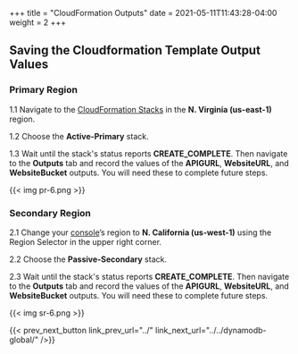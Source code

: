 +++
title = "CloudFormation Outputs"
date =  2021-05-11T11:43:28-04:00
weight = 2
+++

## Saving the Cloudformation Template Output Values

### Primary Region

1.1 Navigate to the [CloudFormation Stacks](https://console.aws.amazon.com/cloudformation/home?region=us-east-1#/stacks/) in the **N. Virginia (us-east-1)** region.

1.2  Choose the **Active-Primary** stack.

1.3 Wait until the stack's status reports **CREATE_COMPLETE**.  Then navigate to the **Outputs** tab and record the values of the **APIGURL**, **WebsiteURL**, and **WebsiteBucket** outputs.  You will need these to complete future steps.

{{< img pr-6.png >}}

### Secondary Region

2.1 Change your [console](https://us-west-1.console.aws.amazon.com/console)’s region to **N. California (us-west-1)** using the Region Selector in the upper right corner.

2.2 Choose the **Passive-Secondary** stack.

2.3 Wait until the stack's status reports **CREATE_COMPLETE**.  Then navigate to the **Outputs** tab and record the values of the **APIGURL**, **WebsiteURL**, and **WebsiteBucket** outputs.  You will need these to complete future steps.

{{< img sr-6.png >}}

{{< prev_next_button link_prev_url="../" link_next_url="../../dynamodb-global/" />}}

